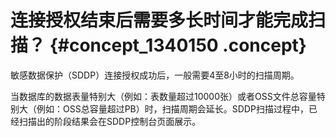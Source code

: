 # 连接授权结束后需要多长时间才能完成扫描？ {#concept_1340150 .concept}

敏感数据保护（SDDP）连接授权成功后，一般需要4至8小时的扫描周期。

当数据库的数据表量特别大（例如：表数量超过10000张）或者OSS文件总容量特别大（例如：OSS总容量超过PB）时，扫描周期会延长。SDDP扫描过程中，已经扫描出的阶段结果会在SDDP控制台页面展示。

